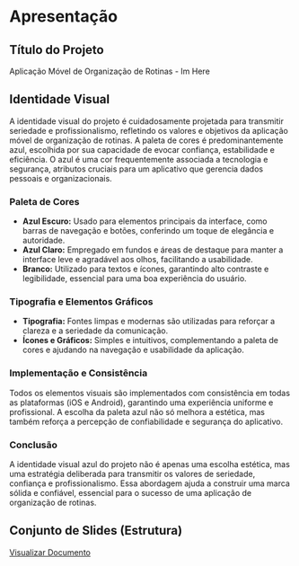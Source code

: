 # Apresentação

## Título do Projeto

Aplicação Móvel de Organização de Rotinas - Im Here

## Identidade Visual 

A identidade visual do projeto é cuidadosamente projetada para transmitir seriedade e profissionalismo, refletindo os valores e objetivos da aplicação móvel de organização de rotinas. A paleta de cores é predominantemente azul, escolhida por sua capacidade de evocar confiança, estabilidade e eficiência. O azul é uma cor frequentemente associada a tecnologia e segurança, atributos cruciais para um aplicativo que gerencia dados pessoais e organizacionais.

### Paleta de Cores

- **Azul Escuro:** Usado para elementos principais da interface, como barras de navegação e botões, conferindo um toque de elegância e autoridade.
- **Azul Claro:** Empregado em fundos e áreas de destaque para manter a interface leve e agradável aos olhos, facilitando a usabilidade.
- **Branco:** Utilizado para textos e ícones, garantindo alto contraste e legibilidade, essencial para uma boa experiência do usuário.

### Tipografia e Elementos Gráficos

- **Tipografia:** Fontes limpas e modernas são utilizadas para reforçar a clareza e a seriedade da comunicação.
- **Ícones e Gráficos:** Simples e intuitivos, complementando a paleta de cores e ajudando na navegação e usabilidade da aplicação.

### Implementação e Consistência

Todos os elementos visuais são implementados com consistência em todas as plataformas (iOS e Android), garantindo uma experiência uniforme e profissional. A escolha da paleta azul não só melhora a estética, mas também reforça a percepção de confiabilidade e segurança do aplicativo.

### Conclusão

A identidade visual azul do projeto não é apenas uma escolha estética, mas uma estratégia deliberada para transmitir os valores de seriedade, confiança e profissionalismo. Essa abordagem ajuda a construir uma marca sólida e confiável, essencial para o sucesso de uma aplicação de organização de rotinas.


## Conjunto de Slides (Estrutura)

[Visualizar Documento](https://github.com/ICEI-PUC-Minas-PMV-ADS/ads-2024-1-e3-proj-mov-t5-schedule/blob/main/docs/img/slides.pdf)
